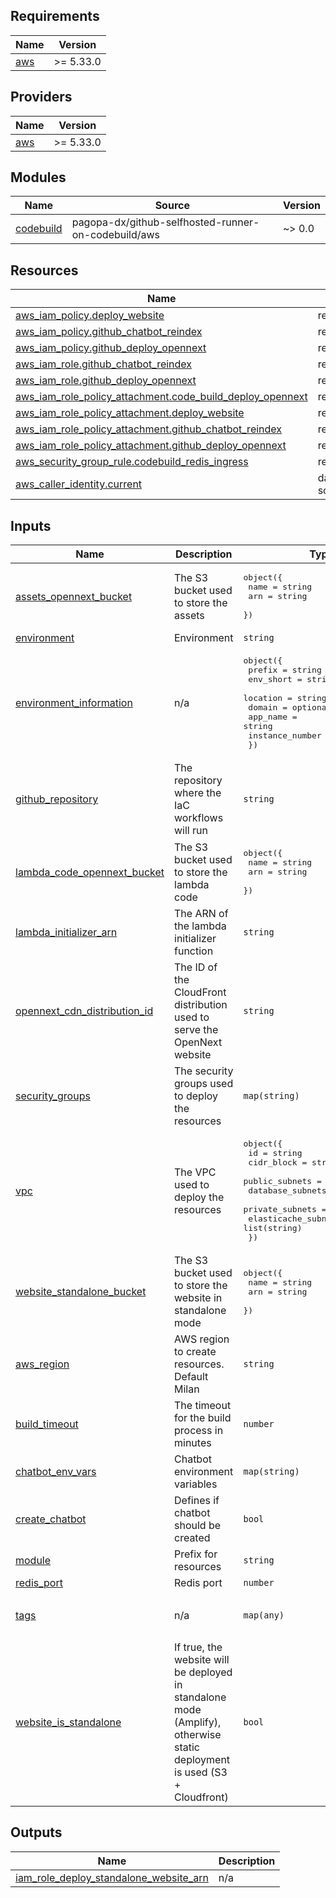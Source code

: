 ## Requirements

| Name | Version |
|------|---------|
| <a name="requirement_aws"></a> [aws](#requirement\_aws) | >= 5.33.0 |

## Providers

| Name | Version |
|------|---------|
| <a name="provider_aws"></a> [aws](#provider\_aws) | >= 5.33.0 |

## Modules

| Name | Source | Version |
|------|--------|---------|
| <a name="module_codebuild"></a> [codebuild](#module\_codebuild) | pagopa-dx/github-selfhosted-runner-on-codebuild/aws | ~> 0.0 |

## Resources

| Name | Type |
|------|------|
| [aws_iam_policy.deploy_website](https://registry.terraform.io/providers/hashicorp/aws/latest/docs/resources/iam_policy) | resource |
| [aws_iam_policy.github_chatbot_reindex](https://registry.terraform.io/providers/hashicorp/aws/latest/docs/resources/iam_policy) | resource |
| [aws_iam_policy.github_deploy_opennext](https://registry.terraform.io/providers/hashicorp/aws/latest/docs/resources/iam_policy) | resource |
| [aws_iam_role.github_chatbot_reindex](https://registry.terraform.io/providers/hashicorp/aws/latest/docs/resources/iam_role) | resource |
| [aws_iam_role.github_deploy_opennext](https://registry.terraform.io/providers/hashicorp/aws/latest/docs/resources/iam_role) | resource |
| [aws_iam_role_policy_attachment.code_build_deploy_opennext](https://registry.terraform.io/providers/hashicorp/aws/latest/docs/resources/iam_role_policy_attachment) | resource |
| [aws_iam_role_policy_attachment.deploy_website](https://registry.terraform.io/providers/hashicorp/aws/latest/docs/resources/iam_role_policy_attachment) | resource |
| [aws_iam_role_policy_attachment.github_chatbot_reindex](https://registry.terraform.io/providers/hashicorp/aws/latest/docs/resources/iam_role_policy_attachment) | resource |
| [aws_iam_role_policy_attachment.github_deploy_opennext](https://registry.terraform.io/providers/hashicorp/aws/latest/docs/resources/iam_role_policy_attachment) | resource |
| [aws_security_group_rule.codebuild_redis_ingress](https://registry.terraform.io/providers/hashicorp/aws/latest/docs/resources/security_group_rule) | resource |
| [aws_caller_identity.current](https://registry.terraform.io/providers/hashicorp/aws/latest/docs/data-sources/caller_identity) | data source |

## Inputs

| Name | Description | Type | Default | Required |
|------|-------------|------|---------|:--------:|
| <a name="input_assets_opennext_bucket"></a> [assets\_opennext\_bucket](#input\_assets\_opennext\_bucket) | The S3 bucket used to store the assets | <pre>object({<br/>    name = string<br/>    arn  = string<br/>  })</pre> | n/a | yes |
| <a name="input_environment"></a> [environment](#input\_environment) | Environment | `string` | n/a | yes |
| <a name="input_environment_information"></a> [environment\_information](#input\_environment\_information) | n/a | <pre>object({<br/>    prefix          = string<br/>    env_short       = string<br/>    location        = string<br/>    domain          = optional(string)<br/>    app_name        = string<br/>    instance_number = string<br/>  })</pre> | n/a | yes |
| <a name="input_github_repository"></a> [github\_repository](#input\_github\_repository) | The repository where the IaC workflows will run | `string` | n/a | yes |
| <a name="input_lambda_code_opennext_bucket"></a> [lambda\_code\_opennext\_bucket](#input\_lambda\_code\_opennext\_bucket) | The S3 bucket used to store the lambda code | <pre>object({<br/>    name = string<br/>    arn  = string<br/>  })</pre> | n/a | yes |
| <a name="input_lambda_initializer_arn"></a> [lambda\_initializer\_arn](#input\_lambda\_initializer\_arn) | The ARN of the lambda initializer function | `string` | n/a | yes |
| <a name="input_opennext_cdn_distribution_id"></a> [opennext\_cdn\_distribution\_id](#input\_opennext\_cdn\_distribution\_id) | The ID of the CloudFront distribution used to serve the OpenNext website | `string` | n/a | yes |
| <a name="input_security_groups"></a> [security\_groups](#input\_security\_groups) | The security groups used to deploy the resources | `map(string)` | n/a | yes |
| <a name="input_vpc"></a> [vpc](#input\_vpc) | The VPC used to deploy the resources | <pre>object({<br/>    id                  = string<br/>    cidr_block          = string<br/>    public_subnets      = list(string)<br/>    database_subnets    = list(string)<br/>    private_subnets     = list(string)<br/>    elasticache_subnets = list(string)<br/>  })</pre> | n/a | yes |
| <a name="input_website_standalone_bucket"></a> [website\_standalone\_bucket](#input\_website\_standalone\_bucket) | The S3 bucket used to store the website in standalone mode | <pre>object({<br/>    name = string<br/>    arn  = string<br/>  })</pre> | n/a | yes |
| <a name="input_aws_region"></a> [aws\_region](#input\_aws\_region) | AWS region to create resources. Default Milan | `string` | `"eu-south-1"` | no |
| <a name="input_build_timeout"></a> [build\_timeout](#input\_build\_timeout) | The timeout for the build process in minutes | `number` | `480` | no |
| <a name="input_chatbot_env_vars"></a> [chatbot\_env\_vars](#input\_chatbot\_env\_vars) | Chatbot environment variables | `map(string)` | `{}` | no |
| <a name="input_create_chatbot"></a> [create\_chatbot](#input\_create\_chatbot) | Defines if chatbot should be created | `bool` | `false` | no |
| <a name="input_module"></a> [module](#input\_module) | Prefix for resources | `string` | `"cicd"` | no |
| <a name="input_redis_port"></a> [redis\_port](#input\_redis\_port) | Redis port | `number` | `6379` | no |
| <a name="input_tags"></a> [tags](#input\_tags) | n/a | `map(any)` | <pre>{<br/>  "CreatedBy": "Terraform"<br/>}</pre> | no |
| <a name="input_website_is_standalone"></a> [website\_is\_standalone](#input\_website\_is\_standalone) | If true, the website will be deployed in standalone mode (Amplify), otherwise static deployment is used (S3 + Cloudfront) | `bool` | `false` | no |

## Outputs

| Name | Description |
|------|-------------|
| <a name="output_iam_role_deploy_standalone_website_arn"></a> [iam\_role\_deploy\_standalone\_website\_arn](#output\_iam\_role\_deploy\_standalone\_website\_arn) | n/a |
